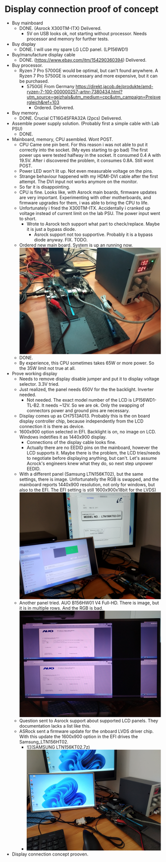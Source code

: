 # Display connection proof of concept

  - Buy mainboard
    - DONE. (Asrock X300TM-ITX) Delivered.
      - 5V on USB looks ok, not starting without processor. Needs processor and memory for further tests.
  - Buy display
    - DONE. I will use my spare LG LCD panel. (LP156WD1)
  - Buy/manufacture display cable
    - DONE. (https://www.ebay.com/itm/154290360394) Delivered.
  - Buy processor.
    - Ryzen 7 Pro 5700GE would be optimal, but can't found anywhere. A Ryzen 7 Pro 5750GE is unnecessary and more expensive, but it can be purchased.
      - 5750GE From Germany https://direkt.jacob.de/produkte/amd-ryzen-7-100-000000257-artnr-7380434.html?utm_source=geizhals&utm_medium=cpc&utm_campaign=Preisvergleich&ref=103
        - Ordered. Delivered.
  - Buy memory.
    - DONE. Crucial CT16G4SFRA32A (2pcs) Delivered.
  - Assemble power supply solution. (Probably first a simple cable with Lab PSU)
    - DONE.
  - Mainboard, memory, CPU asembled. Wont POST.
    - CPU Came one pin bent. For this reason i was not able to put it correctly into the socket. (My eyes starting to go bad) The first power ups were tested halfway in the socket. It consumed 0.4 A with 19.5V. After i discovered the problem, it consumes 0.8A. Still wont POST.
    - Power LED won't lit up. Not even measurable voltage on the pins.
    - Strange behaviour happened with my HDMI-DVI cable after the first attempt. The DVI input not works anymore on the monitor.
    - So far it is disappointing.
    - CPU is fine. Looks like, with Asrock main boards, firmware updates are very important. Experimenting with other motherboards, and firmware upgrades for them, i was able to bring the CPU to life.
    - Unfortunately i fried the X300TM-ITX. Accidentally i cranked up voltage instead of current limit on the lab PSU. The power input went to short.
      - Wrote to Asrock tech support what part to check/replace. Maybe it is just a bypass diode.
        - Asrock support not too supportive. Probably it is a bypass diode anyway. FIX. TODO.
    - Ordered new main board. System is up an running now. ![](State_2022_02_26.png)
    - DONE.
    - By experience, this CPU sometimes takes 65W or more power. So the 35W limit not true at all.
  - Prove working display
    - Needs to remove display disable jumper and put it to display voltage selector. 3.3V tried.
    - Just realized, the panel needs 650V for the the backlight. Inverter needed.
      - Not needed. The exact model number of the LCD is LP156WD1-TL-B2. It needs ~12V. So we are ok. Only the swapping of connectors power and ground pins are necessary. 
    - Display comes up as CH7513A013. Probably this is the on board display controller chip, because independently from the LCD connection it is there as device.
    - 1600x900 option selected in EFI. Backlight is on, no image on LCD. Windows indetifies it as 1440x900 display.
      - Connections of the display cable looks fine.
      - Actually there are no EEDID pins on the mainboard, however the LCD supports it. Maybe there is the problem, the LCD tries/needs to negotiate before displaying anything, but can't. Let's assume Acrock's engineers knew what they do, so next step unpower EEDID.
    - With a different panel (Samsung LTN156KT02), but the same settings, there is image. Unfortunatelly the RGB is swapped, and the mainboard reports 1440x900 resolution, not only for windows, but also to the EFI. The EFI setting is still 1600x900x18bit for the LVDS) ![](State_2022_03_18_Samsung_LTN156KT02.png)
    - Another panel tried. AUO B156HW01 V4 Full-HD. There is image, but it is in multiple rows. And the RGB is bad.  ![](State_2022_03_18_AUO_B156HW01V4.png)
    - Question sent to Asrock support about supported LCD panels. They documentation lacks a list like this.
    - ASRock sent a firmware update for the onboard LVDS driver chip. With this update the 1600x900 option in the EFI drives the Samsung_LTN156HT02.
      - ![](SAMSUNG LTN156KT02.7z)
      - ![](State_2022_03_30_Samsung_LTN156KT02-C01.png)
  - Display connection concept prooven.

